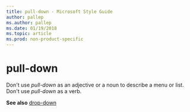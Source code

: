 ```yaml
---
title: pull-down - Microsoft Style Guide
author: pallep
ms.author: pallep
ms.date: 01/19/2018
ms.topic: article
ms.prod: non-product-specific
---
```


# pull-down

Don't use *pull-down* as an adjective or a noun to describe a menu or list. Don't use *pull-down* as a verb. 

**See also** [drop-down](~/a-z-word-list-term-collections/d/drop-down.md)
